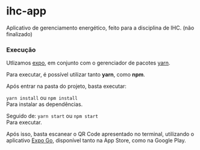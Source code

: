 # ihc-app
Aplicativo de gerenciamento energético, feito para a disciplina de IHC. (não finalizado)

### Execução
Utlizamos [expo](https://expo.dev/), em conjunto com o gerenciador de pacotes [yarn](https://yarnpkg.com/).

Para executar, é possível utilizar tanto **yarn**, como **npm**.

Após entrar na pasta do projeto, basta executar:

```yarn install``` ou
```npm install```\
Para instalar as dependências.

Seguido de:
```yarn start``` ou ```npm start```\
Para executar.

Após isso, basta escanear o QR Code apresentado no terminal, utilizando o aplicativo [Expo Go](https://expo.dev/client), disponível tanto na App Store, como na Google Play.
